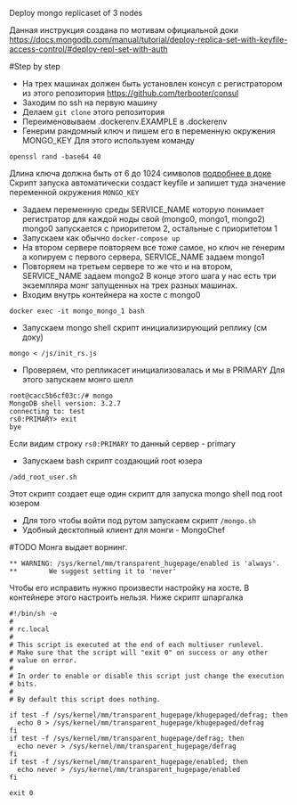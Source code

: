 Deploy mongo replicaset of 3 nodes

Данная инструкция создана по мотивам официальной доки
https://docs.mongodb.com/manual/tutorial/deploy-replica-set-with-keyfile-access-control/#deploy-repl-set-with-auth

#Step by step
* На трех машинах должен быть установлен консул с регистратором из этого репозитория
 https://github.com/terbooter/consul
* Заходим по ssh на первую машину
* Делаем `git clone` этого репозитория
* Переименовываем .dockerenv.EXAMPLE в .dockerenv
* Генерим рандомный ключ и пишем его в переменную окружения MONGO_KEY
Для этого используем команду
```
openssl rand -base64 40
```
Длина ключа должна быть от 6 до 1024 символов
[подробнее в доке](https://docs.mongodb.com/v3.2/tutorial/enforce-keyfile-access-control-in-existing-replica-set/#create-a-keyfile)
Скрипт запуска автоматически создаст keyfile и запишет туда значение переменной окружения `MONGO_KEY` 
* Задаем переменную среды SERVICE_NAME которую понимает регистратор для каждой ноды свой (mongo0, mongo1, mongo2)
mongo0 запускается с приоритетом 2, остальные с приоритетом 1
* Запускаем как обычно `docker-compose up`
* На втором сервере повторяем все тоже самое, но ключ не генерим а копируем с первого сервера, SERVICE_NAME задаем mongo1 
* Повторяем на третьем сервере то же что и на втором, SERVICE_NAME задаем mongo2
В конце этого шага у нас есть три экземпляра монг запущенных на трех разных машинах.
* Входим внутрь контейнера на хосте с mongo0
```
docker exec -it mongo_mongo_1 bash
```
* Запускаем mongo shell скрипт инициализирующий реплику (см доку)
```
mongo < /js/init_rs.js
```
* Проверяем, что репликасет инициализовалась и мы в PRIMARY
Для этого запускаем монго шелл
```
root@cacc5b6cf03c:/# mongo
MongoDB shell version: 3.2.7
connecting to: test
rs0:PRIMARY> exit
bye
```
Если видим строку `rs0:PRIMARY` то данный сервер -  primary
* Запускаем bash скрипт создающий root юзера
```
/add_root_user.sh
```
Этот скрипт создает еще один скрипт для запуска mongo shell под root юзером 
* Для того чтобы войти под рутом запускаем скрипт `/mongo.sh`
* Удобный десктопный клиент для монги - MongoChef


#TODO
Монга выдает ворнинг. 
```
** WARNING: /sys/kernel/mm/transparent_hugepage/enabled is 'always'.
**        We suggest setting it to 'never'
```

Чтобы его исправить нужно произвести настройку на хосте. В контейнере этого настроить нельзя.
Ниже скрипт шпаргалка
```
#!/bin/sh -e
#
# rc.local
#
# This script is executed at the end of each multiuser runlevel.
# Make sure that the script will "exit 0" on success or any other
# value on error.
#
# In order to enable or disable this script just change the execution
# bits.
#
# By default this script does nothing.

if test -f /sys/kernel/mm/transparent_hugepage/khugepaged/defrag; then
  echo 0 > /sys/kernel/mm/transparent_hugepage/khugepaged/defrag
fi
if test -f /sys/kernel/mm/transparent_hugepage/defrag; then
  echo never > /sys/kernel/mm/transparent_hugepage/defrag
fi
if test -f /sys/kernel/mm/transparent_hugepage/enabled; then
  echo never > /sys/kernel/mm/transparent_hugepage/enabled
fi

exit 0
```